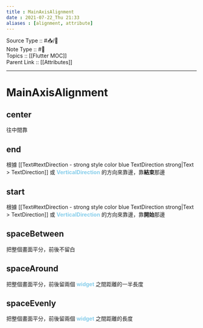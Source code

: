 ```yaml
---
title : MainAxisAlignment
date : 2021-07-22_Thu 21:33
aliases : [alignment, attribute]
---
```

Source Type :: #📥/💭 <br>
Note Type :: #📝 <br>
Topics :: [[Flutter MOC]]<br>
Parent Link :: [[Attributes]]<br>

---
# MainAxisAlignment
## center
往中間靠

## end
根據 [[Text#textDirection - strong style color blue TextDirection strong|Text > TextDirection]] 或 <strong style="color:skyblue">VerticalDirection</strong> 的方向來靠邊，靠**結束**那邊

## start
根據 [[Text#textDirection - strong style color blue TextDirection strong|Text > TextDirection]] 或 <strong style="color:skyblue">VerticalDirection</strong> 的方向來靠邊，靠**開始**那邊

## spaceBetween
把整個畫面平分，前後不留白

## spaceAround
把整個畫面平分，前後留兩個 <strong style="color:skyblue">widget</strong> 之間距離的一半長度

## spaceEvenly
把整個畫面平分，前後留兩個 <strong style="color:skyblue">widget</strong> 之間距離的長度
